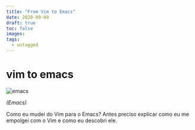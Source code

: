 ```yaml
---
title: "From Vim to Emacs"
date: 2020-09-09
draft: true
toc: false
images:
tags: 
  - untagged
---
```


# vim to emacs

![emacs](post-006-cover.webp)

*(Emacs)*

Como eu mudei do Vim para o Emacs? Antes preciso explicar como eu me empolgei com o Vim e como eu descobri ele.

